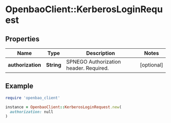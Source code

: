 # OpenbaoClient::KerberosLoginRequest

## Properties

| Name | Type | Description | Notes |
| ---- | ---- | ----------- | ----- |
| **authorization** | **String** | SPNEGO Authorization header. Required. | [optional] |

## Example

```ruby
require 'openbao_client'

instance = OpenbaoClient::KerberosLoginRequest.new(
  authorization: null
)
```

